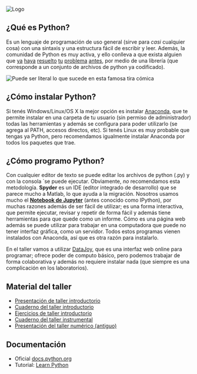 ![](https://svn.python.org/www/branches/rest2web/beta.python.org/resources/design/logo/python-logo-master-flat.png "Logo")

## ¿Qué es Python?
Es un lenguaje de programación de uso general (sirve para *casi* cualquier cosa) con una sintaxis y una estructura fácil de escribir y leer. Además, la comunidad de Python es muy activa, y ello conlleva a que exista alguien que [ya](http://biopython.org/wiki/Main_Page) [haya](http://www.sympy.org/es) [resuelto](http://www.pygame.org/news.html) [tu](http://www.secdev.org/projects/scapy/) [problema](http://www.sqlalchemy.org/) [antes](http://www.python-requests.org/), por medio de una librería (que corresponde a un conjunto de archivos de python ya codificado).

![](http://imgs.xkcd.com/comics/python.png  "Puede ser literal lo que sucede en esta famosa tira cómica")

## ¿Cómo instalar Python?
Si tenés Windows/Linux/OS X la mejor opción es instalar [Anaconda](http://continuum.io/downloads), que te permite instalar en una carpeta de tu usuario (sin permiso de administrador) todas las herramientas y además se configura para poder utilizarlo (se agrega al PATH, accesos directos, etc). Si tenés Linux es muy probable que tengas ya Python, pero recomendamos igualmente instalar Anaconda por todos los paquetes que trae.

## ¿Cómo programo Python?
Con cualquier editor de texto se puede editar los archivos de python (.py) y con la consola `se puede ejecutar. Obviamente, *no* recomendamos esta metodología. **Spyder** es un IDE (editor integrado de desarrollo) que se parece mucho a Matlab, lo que ayuda a la migración. Nosotros usamos mucho el [**Notebook de Jupyter**](http://jupyter.org/) (antes conocido como IPython), por muchas razones además de ser fácil de utilizar; es una forma interactiva, que permite ejecutar, revisar y repetir de forma fácil y además tiene herramientas para que quede como un informe. Cómo es una página web además se puede utilizar para trabajar en una computadora que puede no tener interfaz gráfica, como un servidor. 
Todos estos programas vienen instalados con Anaconda, así que es otra razón para instalarlo.

En el taller vamos a utilizar [DataJoy](http://getdatajoy.com), que es una interfaz web online para programar; ofrece poder de computo básico, pero podemos trabajar de forma colaborativa y además no requiere instalar nada (que siempre es una complicación en los laboratorios).



## Material del taller

* [Presentación de taller introductorio](https://github.com/fifabsas/talleresfifabsas/blob/master/python/introductorio/presentacion.pdf)  
* [Cuaderno del taller introductorio](https://github.com/fifabsas/talleresfifabsas/blob/master/python/introductorio/introduccion.ipynb)  
* [Ejercicios de taller introductorio](https://github.com/fifabsas/talleresfifabsas/blob/master/python/introductorio/ejercicios.pdf)
* [Cuaderno del taller instrumental](https://github.com/fifabsas/talleresfifabsas/blob/master/python/instrumental/instrumental.ipynb)
* [Presentación del taller numérico (antiguo)](https://github.com/fifabsas/talleresfifabsas/blob/master/python/numerico/presentacion.pdf)  



## Documentación  
* Oficial [docs.python.org](http://docs.python.org)
* Tutorial: [Learn Python](http://www.learnpython.org/)
